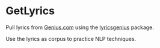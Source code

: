 ﻿# GetLyrics
 
Pull lyrics from [Genius.com](Genius.com) using the [lyricsgenius](https://github.com/johnwmillr/LyricsGenius) package.

Use the lyrics as corpus to practice NLP techniques.
